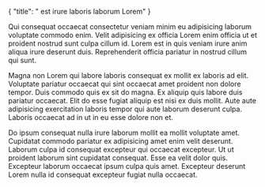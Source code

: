 {
  "title": " est irure laboris laborum Lorem"
}

Qui consequat occaecat consectetur veniam minim eu adipisicing laborum voluptate commodo enim. Velit adipisicing ex officia Lorem enim officia ut et proident nostrud sunt culpa cillum id. Lorem est in quis veniam irure anim aliqua irure deserunt duis. Reprehenderit officia pariatur in nostrud cillum qui sunt.

Magna non Lorem qui labore laboris consequat ex mollit ex laboris ad elit. Voluptate pariatur occaecat qui sint occaecat amet proident non dolore tempor. Duis commodo quis ex sit do magna. Ex aliquip quis labore duis pariatur occaecat. Elit do esse fugiat aliquip est nisi ex duis mollit. Aute aute adipisicing exercitation laboris tempor qui aute laborum deserunt culpa. Laboris occaecat ad in ut in eu esse dolore non et.

Do ipsum consequat nulla irure laborum mollit ea mollit voluptate amet. Cupidatat commodo pariatur ex adipisicing amet enim velit deserunt. Laborum culpa id consequat excepteur qui occaecat excepteur. Ut ut proident laborum sint cupidatat consequat. Esse ea velit dolor quis. Excepteur laborum occaecat ipsum culpa quis amet. Excepteur deserunt Lorem nulla id consequat excepteur fugiat nulla occaecat.